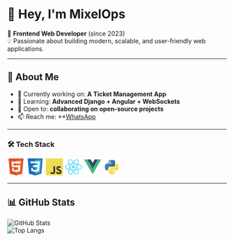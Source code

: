 # 👋 Hey, I'm MixelOps 

🚀 **Frontend Web Developer** (since 2023)  
💡 Passionate about building modern, scalable, and user-friendly web applications.  

---

## 👀 About Me  
- 🔭 Currently working on: **A Ticket Management App**  
- 🌱 Learning: **Advanced Django + Angular + WebSockets**  
- 💞️ Open to: **collaborating on open-source projects**  
- 📫 Reach me: **[WhatsApp](https://wa.me/2347080201078)

---
 
### 🛠️ Tech Stack

<p align="left">
  <img src="https://raw.githubusercontent.com/devicons/devicon/master/icons/html5/html5-original.svg" alt="HTML5" width="40" height="40"/>
  <img src="https://raw.githubusercontent.com/devicons/devicon/master/icons/css3/css3-original.svg" alt="CSS3" width="40" height="40"/>
  <img src="https://raw.githubusercontent.com/devicons/devicon/master/icons/javascript/javascript-original.svg" alt="JavaScript" width="40" height="40"/>
  <img src="https://raw.githubusercontent.com/devicons/devicon/master/icons/react/react-original.svg" alt="React" width="40" height="40"/>
  <img src="https://raw.githubusercontent.com/devicons/devicon/master/icons/vuejs/vuejs-original.svg" alt="Vue.js" width="40" height="40"/>
  <img src="https://raw.githubusercontent.com/devicons/devicon/master/icons/python/python-original.svg" alt="Python" width="40" height="40"/>
</p>


---

## 📊 GitHub Stats  
![GitHub Stats](https://github-readme-stats.vercel.app/api?username=MixelOps&show_icons=true&theme=radical)  
![Top Langs](https://github-readme-stats.vercel.app/api/top-langs/?username=MixelOps&layout=compact&theme=radical)
